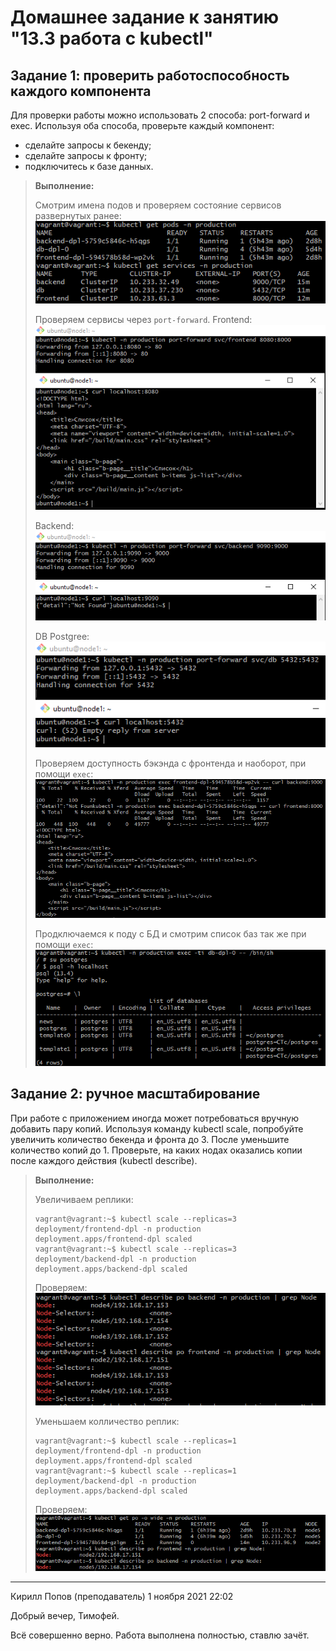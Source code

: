# Домашнее задание к занятию "13.3 работа с kubectl"
## Задание 1: проверить работоспособность каждого компонента
Для проверки работы можно использовать 2 способа: port-forward и exec. Используя оба способа, проверьте каждый компонент:
* сделайте запросы к бекенду;
* сделайте запросы к фронту;
* подключитесь к базе данных.

> **Выполнение:**    
> 
> Смотрим имена подов и проверяем состояние сервисов развернутых ранее:    
> ![13-03-01](img/1.png)
>
> Проверяем сервисы через `port-forward`.
> Frontend:    
> ![13-03-04](img/4.png)
>
> Backend:    
> ![13-03-05](img/5.png)
>
> DB Postgree:    
> ![13-03-06](img/6.png)
>
> Проверяем доступность бэкэнда с фронтенда и наоборот, при помощи `exec`:    
> ![13-03-02](img/2.png)
>
> Продключаемся к поду с БД и смотрим список баз так же при помощи `exec`:    
> ![13-03-03](img/3.png)
> 


## Задание 2: ручное масштабирование
При работе с приложением иногда может потребоваться вручную добавить пару копий. Используя команду kubectl scale, попробуйте увеличить количество бекенда и фронта до 3. После уменьшите количество копий до 1. Проверьте, на каких нодах оказались копии после каждого действия (kubectl describe).
 
> **Выполнение:**    
> 
> Увеличиваем реплики:    
> ```console 
> vagrant@vagrant:~$ kubectl scale --replicas=3 deployment/frontend-dpl -n production
> deployment.apps/frontend-dpl scaled
> vagrant@vagrant:~$ kubectl scale --replicas=3 deployment/backend-dpl -n production
> deployment.apps/backend-dpl scaled
> ```
> Проверяем:    
> ![13-03-07](img/7.png)
>
> Уменьшаем колличество реплик:    
> ```console 
> vagrant@vagrant:~$ kubectl scale --replicas=1 deployment/frontend-dpl -n production
> deployment.apps/frontend-dpl scaled
> vagrant@vagrant:~$ kubectl scale --replicas=1 deployment/backend-dpl -n production
> deployment.apps/backend-dpl scaled
> ```
> Проверяем:    
> ![13-03-08](img/8.png)

---

Кирилл Попов (преподаватель)
1 ноября 2021 22:02

Добрый вечер, Тимофей.

Всё совершенно верно. Работа выполнена полностью, ставлю зачёт.
